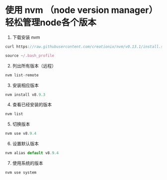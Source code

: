 # 使用 nvm （node version manager） 轻松管理node各个版本
1. 下载安装 nvm
```js
curl https://raw.githubusercontent.com/creationix/nvm/v0.13.1/install.sh | bash

source ~/.bash_profile
```
2. 列出所有版本（远程）
```js
nvm list-remote
```
3. 安装相应版本
```js
nvm install v8.9.3
```
4. 查看已经安装的版本
```js
nvm list
```
5. 切换版本
```js
nvm use v8.9.4
```
6. 设置默认版本
```js
nvm alias default v8.9.4
```
7. 使用系统的版本
```js
nvm use system
```
